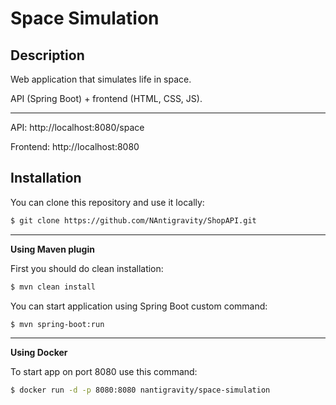 # Space Simulation

## Description

Web application that simulates life in space.

API (Spring Boot) + frontend (HTML, CSS, JS).

---

API: http://localhost:8080/space

Frontend: http://localhost:8080

## Installation

You can clone this repository and use it locally:
```sh
$ git clone https://github.com/NAntigravity/ShopAPI.git
```
---
**Using Maven plugin**

First you should do clean installation:
```sh
$ mvn clean install
```
You can start application using Spring Boot custom command:
```sh
$ mvn spring-boot:run
```
---
**Using Docker**

To start app on port 8080 use this command:
```sh
$ docker run -d -p 8080:8080 nantigravity/space-simulation
```